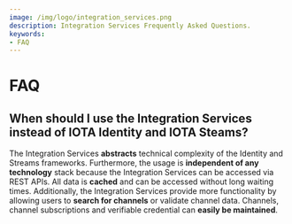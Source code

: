 ```yaml
---
image: /img/logo/integration_services.png
description: Integration Services Frequently Asked Questions.
keywords:
- FAQ
---
```


# FAQ

## When should I use the Integration Services instead of IOTA Identity and IOTA Steams?

The Integration Services **abstracts** technical complexity of the Identity and Streams frameworks. Furthermore, the usage is **independent of any technology** stack because the Integration Services can be accessed via REST APIs. All data is **cached** and can be accessed without long waiting times. Additionally, the Integration Services provide more functionality by allowing users to **search for channels** or validate channel data. Channels, channel subscriptions and verifiable credential can **easily be maintained**.

<!--
## Can I use the Integration Services together with IOTA Stronghold?
-->
